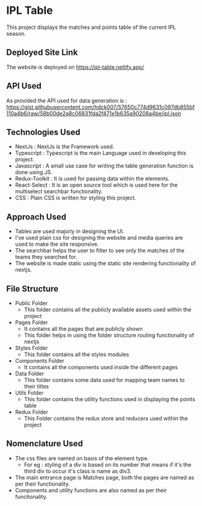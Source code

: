 
# IPL Table

This project displays the matches and points table of the current IPL season.

## Deployed Site Link

The website is deployed on https://ipl-table.netlify.app/

## API Used

As provided the API used for data generation is : https://gist.githubusercontent.com/hdck007/57650c774d9631c097db855bf110a4b6/raw/58b00de2a8c06831fda2f471e1b635a90208a4be/ipl.json

## Technologies Used

- NextJs : NextJs is the Framework used.
- Typescript : Typescript is the main Language used in developing this project.
- Javascript : A small use case for writing the table generation function is done using JS.
- Redux-Toolkit : It is used for passing data within the elements.
- React-Select : It is an open source tool which is used here for the multiselect searchbar functionality.
- CSS : Plain CSS is written for styling this project.

## Approach Used

- Tables are used majorly in designing the UI.
- I've used plain css for designing the website and media queries are used to make the site responsive.
- The searchbar helps the user to filter to see only the matches of the teams they searched for.
- The website is made static using the static site rendering functionality of nextjs.

## File Structure

- Public Folder
    - This folder contains all the publicly available assets used within the project
- Pages Folder
    - It contains all the pages that are publicly shown
    - This folder helps in using the folder structure routing functionality of nextjs
- Styles Folder
    - This folder contains all the styles modules
- Components Folder
    - It contains all the components used inside the different pages
- Data Folder
    - This folder contains some data used for mapping team names to their titles
- Utils Folder
    - This folder contains the utility functions used in displaying the points table
- Redux Folder
    - This Folder contains the redux store and reducers used within the project

## Nomenclature Used

- The css files are named on basis of the element type.
    - For eg : styling of a div is based on its number that means if it's the third div to occur it's class is name as div3.
- The main entrance page is Matches page, both the pages are named as per their functionality.
- Components and utility functions are also named as per their functionality.
